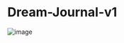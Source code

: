 # Dream-Journal-v1
![image](https://github.com/CreateJas/Dream-Journal-v1/assets/91935368/e3f75e5f-f57d-4b87-9fed-fe85ec8b7bf8)
